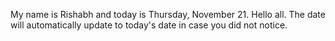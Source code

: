 My name is Rishabh and today is Thursday, November 21. Hello all. The date will automatically update to today's date in case you did not notice.
